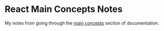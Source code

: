 # React Main Concepts Notes

My notes from going through the [main concepts](https://reactjs.org/docs/hello-world.html) section of documentation.
